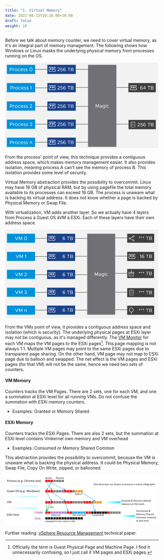```yaml
---
title: "1. Virtual Memory"
date: 2021-06-15T10:26:09+10:00
draft: false
weight: 10
---
```


Before we talk about memory counter, we need to cover virtual memory, as it's an integral part of memory management. The following shows how Windows or Linux masks the underlying physical memory from processes running on the OS.

![Memory allocation](2.3.1-fig-1.png)

From the process' point of view, this technique provides a contiguous address space, which makes memory management easier. It also provides isolation, meaning process A can't see the memory of process B. This isolation provides some level of security.

Virtual Memory abstraction provides the possibility to overcommit. Linux may have 16 GB of physical RAM, but by using pagefile the total memory available to its processes can exceed 16 GB. The process is unaware what is backing its virtual address. It does not know whether a page is backed by Physical Memory or Swap File.

With virtualization, VM adds another layer. So we actually have 4 layers from Process à Guest OS àVM à ESXi. Each of these layers have their own address space.

![Memory allocation in hypervisor](2.3.1-fig-2.png)

From the VMs point of view, it provides a contiguous address space and isolation (which is security). The underlying physical pages at ESXi layer may not be contiguous, as it's managed differently. The [VM Monitor](/metrics/chapter-1-overview/2.1.2-guest-os-vs-vm/) for each VM maps the VM pages to the ESXi pages[^1]. This page mapping is not always 1:1. Multiple VM pages may point to the same ESXi pages due to transparent page sharing. On the other hand, VM page may not map to ESXi page due to balloon and swapped. The net effect is the VM pages and ESXi pages (for that VM) will not be the same, hence we need two sets of counters.

#### VM Memory

Counters tracks the VM Pages. There are 2 sets, one for each VM, and one a summation at ESXi level for all running VMs. Do not confuse the summation with ESXi memory counters.

- Examples: Granted or Memory Shared

#### ESXi Memory

Counters tracks the ESXi Pages. There are also 2 sets, but the summation at ESXi level contains Vmkernel own memory and VM overhead

- Examples: Consumed or Memory Shared Common

This abstraction provides the possibility to overcommit, because the VM is unaware what is backing the physical address. It could be Physical Memory, Swap File, Copy On Write, zipped, or ballooned.

![Memory address abstraction](2.3.1-fig-3.png)

Further reading: [vSphere Resource Management](https://www.vmware.com/techpapers/2006/resource-management-with-vmware-drs-401.html) technical paper.

[^1]: Officially the term is Guest Physical Page and Machine Page. I find it unnecessarily confusing, so I just call it VM pages and ESXi pages.